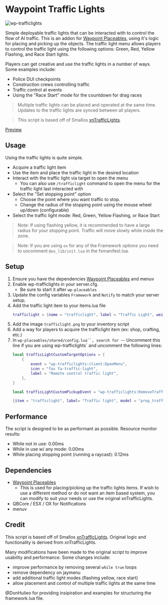 # Waypoint Traffic Lights

![wp-trafficlights](https://github.com/WaypointRP/wp-trafficlights/assets/18689469/08129102-4bdb-43aa-b748-2724e1805374)

Simple deployable traffic lights that can be interacted with to control the flow of AI traffic.
This is an addon for [Waypoint Placeables](https://github.com/WaypointRP/wp-placeables), using it's logic for placing and picking up the objects. 
The traffic light menu allows players to control the traffic light using the following options: Green, Red, Yellow Flashing, and Race Start lights.

Players can get creative and use the traffic lights in a number of ways. Some examples include:
- Police DUI checkpoints
- Construction crews controlling traffic
- Traffic control at events
- Using the "Race Start" mode for the countdown for drag races

> Multiple traffic lights can be placed and operated at the same time. Updates to the traffic lights are synced between all players.

> This script is based off of Smallos [xnTrafficLights](https://github.com/smallo92/xnTrafficLights).

[Preview](https://www.youtube.com/watch?v=G4soDokEjZ8)

## Usage

Using the traffic lights is quite simple.
- Acquire a traffic light item
- Use the item and place the traffic light in the desired location
- Interact with the traffic light via target to open the menu
   - You can also use `/trafficlight` command to open the menu for the traffic light last interacted with
- Select the "Set stopping point" option
    - Choose the point where you want traffic to stop.
    - Change the radius of the stopping point using the mouse wheel up/down (configurable)
- Select the traffic light mode: Red, Green, Yellow Flashing, or Race Start

> Note: If using flashing yellow, it is recommended to have a large radius for your stopping point. Traffic will move slowly while inside the zone.

> Note: If you are using `ox` for any of the Framework options you need to uncomment `@ox_lib/init.lua` in the fxmanifest.lua.

## Setup

1. Ensure you have the dependencies [Waypoint Placeables](https://github.com/WaypointRP/wp-placeables) and menuv
2. Enable wp-trafficlights in your server.cfg.
    - Be sure to start it after `wp-placeables`
3. Update the config variables `Framework` and `Notify` to match your server setup.
4. Add the traffic light item to your items.lua file
    ```lua
    trafficlight = {name = "trafficlight", label = "Traffic Light", weight = 1000, type = "item", image = "trafficlight.png", unique = false, useable = true, shouldClose = true, combinable = nil, description = "A deployable traffic control device"},
    ```
5. Add the image `trafficlight.png` to your inventory script
6. Add a way for players to acquire the trafficlight item (ex: shop, crafting, etc.)
7. In `wp-placeables/shared/config.lua``, search for `-- Uncomment this line if you are using wp-trafficlights` and uncomment the following lines:
    ```lua
    local trafficLightCustomTargetOptions = {
        {
            event = "wp-trafficlights:client:OpenMenu",
            icon = "fas fa-traffic-light",
            label = "Remote control traffic light",
        },
    }

    local trafficLightCustomPickupEvent = "wp-trafficlights:RemoveTrafficLight"

    {item = "trafficlight", label= "Traffic light", model = "prop_traffic_03a", isFrozen = true, customTargetOptions = trafficLightCustomTargetOptions, customPickupEvent = trafficLightCustomPickupEvent},
    ```

## Performance

The script is designed to be as performant as possible.
Resource monitor results:
- While not in use: 0.00ms
- While in use w/ any mode: 0.00ms
- While placing stopping point (running a raycast): 0.12ms

## Dependencies

- [Waypoint Placeables](https://github.com/WaypointRP/wp-placeables)
   - This is used for placing/picking up the traffic lights items. If wish to use a different method or do not want an item based system, you can modify to suit your needs or use the original xnTrafficLights.
- QBCore / ESX / OX for Notifications 
- menuv

## Credit

This script is based off of Smallos [xnTrafficLights](https://github.com/smallo92/xnTrafficLights). Original logic and functionality is derived from xnTrafficLights.

Many modifications have been made to the original script to improve usability and performance. Some changes include:
- improve performance by removing several `while true` loops
- remove dependency on jaymenu
- add additional traffic light modes (flashing yellow, race start)
- allow placement and control of multiple traffic lights at the same time

@DonHulieo for providing insipiration and examples for structuring the framework.lua file.
